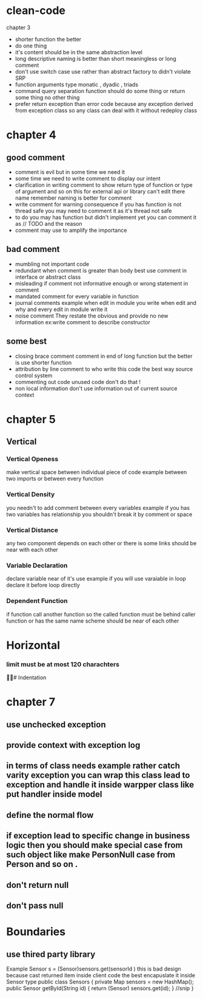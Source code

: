 # clean-code
chapter 3
- shorter function the better 
- do one thing
- it's content should be in the same abstraction level
- long descriptive naming is better than short meaningless or long comment
- don't use switch case use rather than abstract factory to didn't violate SRP
- function arguments type monatic , dyadic , triads
- command query separation  function should do some thing or return some thing no other thing
- prefer return exception than error code because any exception derived from exception class so any class can deal with it without redeploy class 

# chapter 4
## good comment
- comment is evil but in some time we need it
- some time we need to write comment to display our intent
- clarification in writing comment to show return type of function or type of argument and so on this for external api or library can't edit there name remember naming is better for comment
- write comment for warning consequence if you has function is not thread safe you may need to comment it as it's thread not safe
- to do you may has function but didn't implement yet you can comment it as 
// TODO and the reason
- comment may use to amplify the importance 
## bad comment
- mumbling not important code
- redundant when comment is greater than body best use comment in interface or abstract class
- misleading if comment not informative enough or wrong statement in comment
- mandated comment for every variable in function 
- journal comments example when edit in module you write when edit and why and every edit in module write it 
- noise comment They restate the obvious and provide no new information ex:write comment to describe constructor

## some best 
- closing brace comment comment in end of long function but the better is use shorter function
- attribution by line comment to who write this code the best way source control system 
- commenting out code unused code don't do that !
- non local information don't use information out of current source context



# chapter 5
 ## Vertical
 ### Vertical Openess
  make vertical space between individual piece of code example between two imports or between every function
 ### Vertical Density
  you needn't to add comment between every variables example if you has two variables has relationship you shouldn't break it by comment or space
 ### Vertical Distance
  any two component depends on each other or there is some links should be near with each other
 ### Variable Declaration
  declare variable near of it's use example if you will use varaiable in loop declare it before loop directly
 ### Dependent Function
  if function call another function  so the called function must be behind caller function  or has the same name scheme should be near of each other
 # Horizontal
   ### limit   must be at most 120 charachters
 #ِِ Indentation
# chapter 7
## use unchecked exception
## provide context with exception log
## in terms of class needs example rather catch varity exception you can wrap this class lead to exception and handle it inside warpper class like put handler inside model
## define the normal flow
## if exception lead to specific change in business logic then you should make special case from such object like make PersonNull case from Person and so on .
## don't return null 
## don't pass null

# Boundaries
 ## use thired party library
   Example Sensor s = (Sensor)sensors.get(sensorId ) this is bad design because cast returned item inside client code the best encapuslate it inside Sensor type
     public class Sensors {
private Map sensors = new HashMap();
public Sensor getById(String id) {
return (Sensor) sensors.get(id);
}
//snip
}
